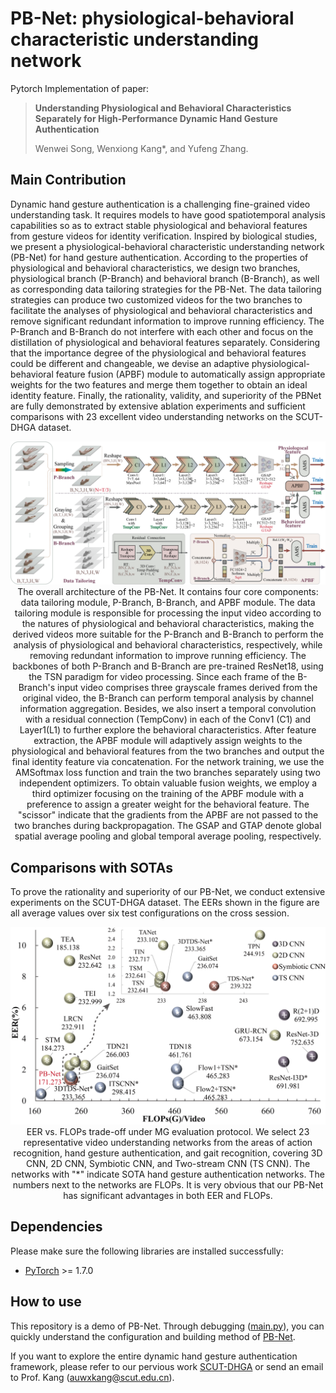 # PB-Net: physiological-behavioral characteristic understanding network
Pytorch Implementation of paper:

> **Understanding Physiological and Behavioral Characteristics Separately for High-Performance Dynamic Hand Gesture Authentication**
>
> Wenwei Song, Wenxiong Kang\*, and Yufeng Zhang.

## Main Contribution
Dynamic hand gesture authentication is a challenging fine-grained video understanding task. It requires models to have good spatiotemporal analysis capabilities so as to extract stable physiological and behavioral features from gesture videos for identity verification.  Inspired by biological studies, we present a physiological-behavioral characteristic understanding network (PB-Net) for hand gesture authentication. According to the properties of physiological and behavioral characteristics, we design two branches, physiological branch (P-Branch) and behavioral branch (B-Branch), as well as corresponding data tailoring strategies for the PB-Net. The data tailoring strategies can produce two customized videos for the two branches to facilitate the analyses of physiological and behavioral characteristics and remove significant redundant information to improve running efficiency. The P-Branch and B-Branch do not interfere with each other and focus on the distillation of physiological and behavioral features separately. Considering that the importance degree of the physiological and behavioral features could be different and changeable, we devise an adaptive physiological-behavioral feature fusion (APBF) module to automatically assign appropriate weights for the two features and merge them together to obtain an ideal identity feature. Finally, the rationality, validity, and superiority of the PBNet are fully demonstrated by extensive ablation experiments and sufficient comparisons with 23 excellent video understanding networks on the SCUT-DHGA dataset.
 <div align="center">
 <p align="center">
  <img src="https://raw.githubusercontent.com/SCUT-BIP-Lab/PB-Net/master/img/PBNet.png" />
 The overall architecture of the PB-Net.  It contains four core components: data tailoring module, P-Branch, B-Branch, and APBF module. The data tailoring module is responsible for processing the input video according to the natures of physiological and behavioral characteristics, making the derived videos more suitable for the P-Branch and B-Branch to perform the analysis of physiological and behavioral characteristics, respectively, while removing redundant information to improve running efficiency. The backbones of both P-Branch and B-Branch are pre-trained ResNet18, using the TSN paradigm for video processing. Since each frame of the B-Branch's input video comprises three grayscale frames derived from the original video, the B-Branch can perform temporal analysis by channel information aggregation. Besides, we also insert a temporal convolution with a residual connection (TempConv) in each of the Conv1 (C1) and Layer1(L1) to further explore the behavioral characteristics. After feature extraction, the APBF module will adaptively assign weights to the physiological and behavioral features from the two branches and output the final identity feature via concatenation. For the network training, we use the AMSoftmax loss function and train the two branches separately using two independent optimizers. To obtain valuable fusion weights, we employ a third optimizer focusing on the training of the APBF module with a preference to assign a greater weight for the behavioral feature. The "scissor" indicate that the gradients from the APBF are not passed to the two branches during backpropagation. The GSAP and GTAP denote global spatial average pooling and global temporal average pooling, respectively.
 </p>
</div>


## Comparisons with SOTAs
To prove the rationality and superiority of our PB-Net, we conduct extensive experiments on the SCUT-DHGA dataset. The EERs shown in the figure are all average values over six test configurations on the cross session.

 <div align="center">
 <p align="center">
  <img src="https://raw.githubusercontent.com/SCUT-BIP-Lab/PB-Net/master/img/efficiency statistics.png" />
  EER vs. FLOPs trade-off under MG evaluation protocol. We select 23 representative video understanding networks from the areas of action recognition, hand gesture authentication, and gait recognition, covering 3D CNN, 2D CNN, Symbiotic CNN, and Two-stream CNN (TS CNN). The networks with "*" indicate SOTA hand gesture authentication networks. The numbers next to the networks are FLOPs. It is very obvious that our PB-Net has significant advantages in both EER and FLOPs.
  
 </p>
</div>

## Dependencies
Please make sure the following libraries are installed successfully:
- [PyTorch](https://pytorch.org/) >= 1.7.0

## How to use
This repository is a demo of PB-Net. Through debugging ([main.py](/main.py)), you can quickly understand the 
configuration and building method of [PB-Net](/model/PBNet.py).

If you want to explore the entire dynamic hand gesture authentication framework, please refer to our pervious work [SCUT-DHGA](https://github.com/SCUT-BIP-Lab/SCUT-DHGA) 
or send an email to Prof. Kang (auwxkang@scut.edu.cn).
